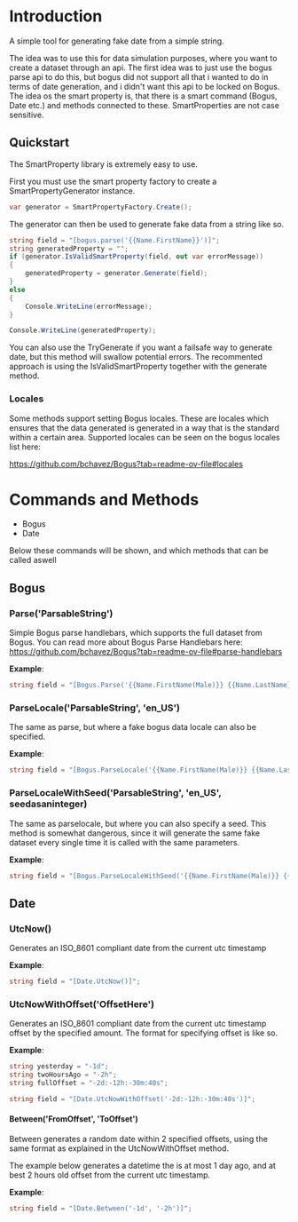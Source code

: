 # Introduction
A simple tool for generating fake date from a simple string.

The idea was to use this for data simulation purposes, where you want to create a dataset through an api.
The first idea was to just use the bogus parse api to do this, but bogus did not support all that i wanted to do in terms of date generation, and i didn't want this api to be locked on Bogus.
The idea os the smart property is, that there is a smart command (Bogus, Date etc.) and methods connected to these.
SmartProperties are not case sensitive.

## Quickstart
The SmartProperty library is extremely easy to use.

First you must use the smart property factory to create a SmartPropertyGenerator instance.

``` csharp
var generator = SmartPropertyFactory.Create();
```

The generator can then be used to generate fake data from a string like so.

``` csharp
string field = "[bogus.parse('{{Name.FirstName}}')]";
string generatedProperty = "";
if (generator.IsValidSmartProperty(field, out var errorMessage))
{
    generatedProperty = generator.Generate(field);
}
else
{
    Console.WriteLine(errorMessage);
}

Console.WriteLine(generatedProperty);
```

You can also use the TryGenerate if you want a failsafe way to generate date, but this method will swallow potential errors.
The recommented approach is using the IsValidSmartProperty together with the generate method.

### Locales
Some methods support setting Bogus locales.
These are locales which ensures that the data generated is generated in a way that is the standard within a certain area.
Supported locales can be seen on the bogus locales list here:

https://github.com/bchavez/Bogus?tab=readme-ov-file#locales

# Commands and Methods

- Bogus
- Date

Below these commands will be shown, and which methods that can be called aswell

## Bogus

### Parse('ParsableString')
Simple Bogus parse handlebars, which supports the full dataset from Bogus. You can read more about Bogus Parse Handlebars here: https://github.com/bchavez/Bogus?tab=readme-ov-file#parse-handlebars

**Example**:
``` csharp
string field = "[Bogus.Parse('{{Name.FirstName(Male)}} {{Name.LastName}} {{Name.Suffix}}')]";
```

### ParseLocale('ParsableString', 'en_US')
The same as parse, but where a fake bogus data locale can also be specified.

**Example**:
``` csharp
string field = "[Bogus.ParseLocale('{{Name.FirstName(Male)}} {{Name.LastName}} {{Name.Suffix}}', 'en_US')]";
```

### ParseLocaleWithSeed('ParsableString', 'en_US', seedasaninteger)
The same as parselocale, but where you can also specify a seed. This method is somewhat dangerous, since it will generate the same fake dataset every single time it is called with the same parameters.

**Example**:
``` csharp
string field = "[Bogus.ParseLocaleWithSeed('{{Name.FirstName(Male)}} {{Name.LastName}} {{Name.Suffix}}', 'en_US', 1241241)]";
```

## Date

### UtcNow()
Generates an ISO_8601 compliant date from the current utc timestamp

**Example**:
``` csharp
string field = "[Date.UtcNow()]";
```

### UtcNowWithOffset('OffsetHere')
Generates an ISO_8601 compliant date from the current utc timestamp offset by the specified amount.
The format for specifying offset is like so.

**Example**:

``` csharp
string yesterday = "-1d";
string twoHoursAgo = "-2h";
string fullOffset = "-2d:-12h:-30m:40s";

string field = "[Date.UtcNowWithOffset('-2d:-12h:-30m:40s')]";
```

#### Between('FromOffset', 'ToOffset')
Between generates a random date within 2 specified offsets, using the same format as explained in the UtcNowWithOffset method.

The example below generates a datetime the is at most 1 day ago, and at best 2 hours old offset from the current utc timestamp.

**Example**:
``` csharp
string field = "[Date.Between('-1d', '-2h')]";
```